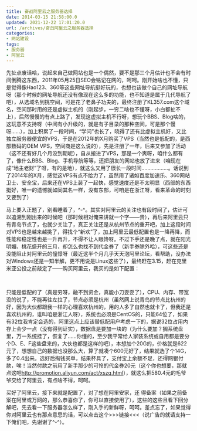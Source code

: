 ```yaml
---
title: 奋战阿里云之服务器选择
date: 2014-03-15 21:58:00.0
updated: 2021-12-22 17:01:20.0
url: /archives/奋战阿里云之服务器选择
categories: 
- 网站建设
tags: 
- 服务器
- 阿里云
---
```


<p>先扯点废话哈，说起来自己做网站也是一个偶然，要不是那三个月估计也不会有时间倒腾这东西，2011年05月25日SEO会铭记在网的，呵呵。刚开始啥也不懂，只是觉得像Hao123、360等这些网址导航挺好玩的，也想也该做个自己的网址导航呀（那个时候的网址导航还没有像现在这么多的功能，也不知道是属于几代导航了吧），从选域名到挑空间，可是花了老鼻子功夫的，最终注册了KL357.com这个域名，空间那时用的还是虚拟主机的（刚起步，一穷二啥也不懂呀，小白都扯不上），后然慢慢的有点上路了，发现这虚拟主机不行呀，想玩个BBS、Blog啥的，这玩意不支持呀（中间有小升级的，就是有子目录的那种空间，可是那个慢呀……），加上积累了一段时间，“学问”也长了，晓得了还有比虚拟主机好，又比独立服务器便宜的VPS，于是在2012年的X月购买了VPS（当然也是低配的，是西部数码的OEM VPS，空间商是这么说的），先是注册了一年，后来又参加了活动（这不还有好几个月没到期呢），自从搬进了VPS，那是一个爽呀，咱什么都有了，像什么BBS、Blog、手机导航等等，还把朋友的网站也放了进来（咱现在成“地主老财”了呀，有的是地），就这么又用了很长一段时间………………。话说到了2014年的X月，感觉这VPS有点不给力了，虽然用了诸如百度加速乐、360网站卫士、安全宝，后来还在VPS上装了一起快，感觉速度还是不太明显（西部的东西挺好，唯一的遗憾就如同其名一样，没有东部，可咱是在浙江呀，看来革命的时刻又要到了）</p><p>马上要入正题了，别看睡着了，^-^。其实对阿里云的关注也有段时间了，估计可以追溯到刚出来的时候吧（那时候相对俺来讲就一个字——贵），再后来阿里云只有青岛节点了，也就少关注了，真正关注还是从杭州节点的重开吧，加上这段时间对VPS也是越来越挑了，得找个“新欢”了，加上阿里云最低配置也是一降再降，而性能和稳定性也是一升再升，不得不让人眼馋呀。不过下手还是晚了点，就在阳光明媚、桃花盛开的三月，却怎么也找不到代金券了（新手券除外哈），可这些还是没能阻止对阿里云的憧憬呀（最近这半个月几乎天天泡阿里论坛，看帮助，没办法对Windows还是一知半解，更不用说是Linux这些了），最终赶在3.15，赶在克里米亚公投之前敲定了——购买阿里云，我买的是如下配置：</p><p>&nbsp;</p><p>只能是低配的了（真是穷呀，融不到资金，真能小刀耍耍了），CPU、内存、带宽没的说了，不能再往左拉了，节点必须是杭州（虽然网上说青岛的节点比杭州的好，因为大伙都跟我一样的心理喜欢杭州的，用的人多了自然也就卡了，但我还是喜欢杭州的，谁叫咱是浙江人呀），系统也必须是CentOS的，只能64位了，如果有32位我肯定会选的，阿里这点上应该替低配用户考虑一下的，据说32位占用内存上会少一点（没有得到证实），数据盘是要加一块的（为什么要加？搁系统盘里，万一系统挂了，恢复了……你懂的，至少我平常给人家装系统或自用都是要分个D、E、F这些盘来的，大伙也都是这样的吧），本想加个20G的，价格就是622元了，想想自己的数据也没那么大，算了就凑个600元好了，结果就选了个14G，多了0.4出来。选好后掏钱买单，结果杯具了，支付宝上余额不足，还得网银付款，唉！当然付款之前用了新手那少的可怜的代金券20元（这个你也想要，那就点这吧<a href="http://promotion.aliyun.com/act/xszq.html">http://promotion.aliyun.com/act/xszq.html</a>），就这么把580.4元的毛爷爷交给了阿里云，有点啥不得，呵呵。</p><p>买好了阿里云，接下来就是配置了，对了想在阿里安家，还 得备案（如果之前备案在阿里或万网的，那么恭喜你了，你可以直接使用了），这些的这些且看下回分解吧，先去看一下服务器怎么样了，刚入手的新鲜呀，呵呵。差点忘了，如果觉得你对阿里云也有那点意思的话，可以点击这个&gt;&gt;&gt;链接&lt;&lt;&lt;（说广告的就请支持一下俺们吧，先谢谢了^-^）。</p>